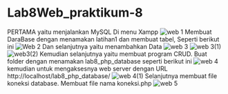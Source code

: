 # Lab8Web_praktikum-8
PERTAMA yaitu menjalankan MySQL Di menu Xampp
![web 1](https://user-images.githubusercontent.com/56400200/120879722-92761580-c5ef-11eb-9052-0b193b497600.PNG)
Membuat DaraBase dengan menamakan latihan1 dan membuat tabel, Seperti berikut ini
![Web 2](https://user-images.githubusercontent.com/56400200/120879816-48d9fa80-c5f0-11eb-94d1-cd28c11dacd9.PNG)
Dan selanjutnya yaitu menambahkan Data
![web 3](https://user-images.githubusercontent.com/56400200/120879866-b128dc00-c5f0-11eb-989e-c3abfebfa2ff.PNG)
![web 3(1)](https://user-images.githubusercontent.com/56400200/120879907-e9c8b580-c5f0-11eb-9481-10ae1fcbc22c.png)
![web3(2)](https://user-images.githubusercontent.com/56400200/120879933-1c72ae00-c5f1-11eb-903c-3bc1f3107926.PNG)
Kemudian selanjutnya yaitu membuat program CRUD. Buat folder dengan menamakan lab8_php_database seperti berikut ini
![web 4](https://user-images.githubusercontent.com/56400200/120879999-9d31aa00-c5f1-11eb-94a2-aa58c88fc5ea.PNG)
kemudian untuk mengaksesnya web server dengan URL http://localhost/lab8_php_database/
![web 4(1)](https://user-images.githubusercontent.com/56400200/120880129-8e97c280-c5f2-11eb-91c5-b9903ebd0637.PNG)
Selanjutnya membuat file koneksi database. Membuat file nama koneksi.php
![web 5](https://user-images.githubusercontent.com/56400200/120880186-e6cec480-c5f2-11eb-83ae-832826e21273.PNG)









